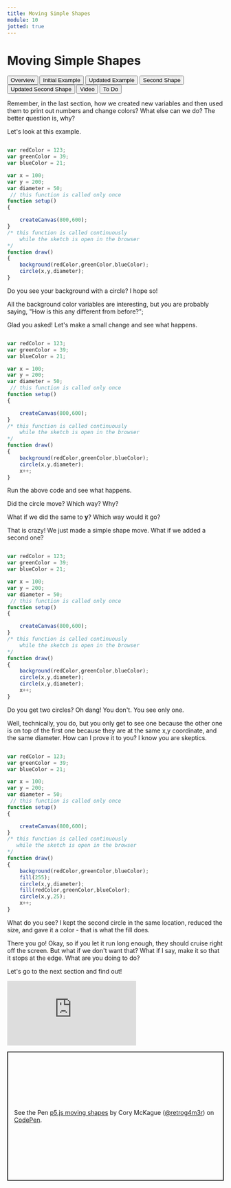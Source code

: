 ```yaml
---
title: Moving Simple Shapes
module: 10
jotted: true
---
```


# Moving Simple Shapes

<div class="tab">
    <button class="tablinks active" onclick="openTab(event, 'Overview')">Overview</button>
    <button class="tablinks" onclick="openTab(event, 'Example')">Initial Example</button>
    <button class="tablinks" onclick="openTab(event, 'Updated')">Updated Example</button>
    <button class="tablinks" onclick="openTab(event, 'Second')">Second Shape</button>
    <button class="tablinks" onclick="openTab(event, 'UpdatedSecond')">Updated Second Shape</button>
      <button class="tablinks" onclick="openTab(event, 'Video')">Video</button>
    <button class="tablinks" onclick="openTab(event, 'ToDo')">To Do</button>
</div>
<!-- Tab content -->
<div id="Overview" class="tabcontent" style="display:block">

<div class="tabhtml" markdown="1">

Remember, in the last section, how we created new variables and then used them to print out numbers and change colors?  What else can we do?  The better question is, why?

</div>
</div>

<div id="Example" class="tabcontent">

<div class="tabhtml" markdown="1">

Let's look at this example.

```js

var redColor = 123;
var greenColor = 39;
var blueColor = 21;

var x = 100;
var y = 200;
var diameter = 50;
 // this function is called only once
function setup()
{

    createCanvas(800,600);
}
/* this function is called continuously
    while the sketch is open in the browser
*/
function draw()
{
    background(redColor,greenColor,blueColor);
    circle(x,y,diameter);
}
```
Do you see your background with a circle?  I hope so!

All the background color variables are interesting, but you are probably saying, "How is this any different from before?";

</div>
</div>
<div id="Updated" class="tabcontent">

<div class="tabhtml" markdown="1">
Glad you asked!  Let's make a small change and see what happens.

```js

var redColor = 123;
var greenColor = 39;
var blueColor = 21;

var x = 100;
var y = 200;
var diameter = 50;
 // this function is called only once
function setup()
{

    createCanvas(800,600);
}
/* this function is called continuously
    while the sketch is open in the browser
*/
function draw()
{
    background(redColor,greenColor,blueColor);
    circle(x,y,diameter);
    x++;
}
```

Run the above code and see what happens.

Did the circle move?  Which way? Why?

What if we did the same to **y**?  Which way would it go?

</div>
</div>

<div id="Second" class="tabcontent">

<div class="tabhtml" markdown="1">

That is crazy!  We just made a simple shape move.  What if we added a second one?

```js

var redColor = 123;
var greenColor = 39;
var blueColor = 21;

var x = 100;
var y = 200;
var diameter = 50;
 // this function is called only once
function setup()
{

    createCanvas(800,600);
}
/* this function is called continuously
    while the sketch is open in the browser
*/
function draw()
{
    background(redColor,greenColor,blueColor);
    circle(x,y,diameter);
    circle(x,y,diameter);
    x++;
}
```

Do you get two circles?  Oh dang!  You don't.  You see only one.

</div>
</div>

<div id="UpdatedSecond" class="tabcontent">

<div class="tabhtml" markdown="1">

Well, technically, you do, but you only get to see one because the other one is on top of the first one because they are at the same x,y coordinate, and the same diameter. How can I prove it to you?  I know you are skeptics.

```js

var redColor = 123;
var greenColor = 39;
var blueColor = 21;

var x = 100;
var y = 200;
var diameter = 50;
 // this function is called only once
function setup()
{

    createCanvas(800,600);
}
/* this function is called continuously
   while the sketch is open in the browser
*/
function draw()
{
    background(redColor,greenColor,blueColor);
    fill(255);
    circle(x,y,diameter);
    fill(redColor,greenColor,blueColor);
    circle(x,y,25);
    x++;
}
```

What do you see?  I kept the second circle in the same location, reduced the size, and gave it a color - that is what the fill does.

There you go!  Okay, so if you let it run long enough, they should cruise right off the screen.  But what if we don't want that?  What if I say, make it so that it stops at the edge.  What are you doing to do?

Let's go to the next section and find out!

</div>
</div>
<div id="Video" class="tabcontent">

<div class="tabhtml" markdown="1">

<div class="embed-responsive embed-responsive-16by9"><iframe class="embed-responsive-item" src="https://www.youtube.com/embed/FSAYViEEF9o" frameborder="0" allowfullscreen></iframe></div>
</div>
</div>
<div id="ToDo" class="tabcontent">
<p class="codepen" data-height="600" data-theme-id="dark" data-default-tab="js,result" data-slug-hash="vYJeemy" data-editable="true" data-user="coryMcKague" style="height: 300px; box-sizing: border-box; display: flex; align-items: center; justify-content: center; border: 2px solid; margin: 1em 0; padding: 1em;">
  <span>See the Pen <a href="https://codepen.io/coryMcKague/pen/wvZvBMz">
  p5.js moving shapes</a> by Cory McKague (<a href="https://codepen.io/coryMcKague/">@retrog4m3r</a>)
  on <a href="https://codepen.io">CodePen</a>.</span>
</p>
<script async src="https://cpwebassets.codepen.io/assets/embed/ei.js"></script>

</div>